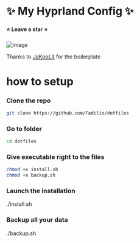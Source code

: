# ✨ My Hyprland Config ✨
#### ⭐ Leave a star ⭐
![image](https://github.com/user-attachments/assets/2e9e4f0a-e1d2-4e95-8371-1e8859d48257)

Thanks to [JaKooLit](https://github.com/JakooLit) for the boilerplate

# how to setup
### Clone the repo
```bash
git clone https://github.com/Fadilix/dotfiles
```
### Go to folder
```bash
cd dotfiles
```

### Give executable right to the files
```bash
chmod +x install.sh
chmod +x backup.sh
```

### Launch the installation
./install.sh

### Backup all your data
./backup.sh

